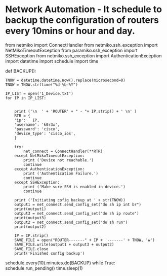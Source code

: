 # Network Automation - It schedule to backup the configuration of routers every 10mins or hour and day.




















from netmiko import ConnectHandler
from netmiko.ssh_exception import NetMikoTimeoutException
from paramiko.ssh_exception import SSHException
from netmiko.ssh_exception import AuthenticationException
import datetime
import schedule
import time



def BACKUP():

    TNOW = datetime.datetime.now().replace(microsecond=0)
    TNOW = TNOW.strftime("%d-%b-%Y")

    IP_LIST = open('1_Device.txt')
    for IP in IP_LIST:


        print ('\n  ' + 'ROUTER' + " - "+ IP.strip() + ' \n' )
        RTR = {
        'ip':   IP,
        'username': 'k0r3x',
        'password': 'cisco',
        'device_type': 'cisco_ios',
        }

        try:
            net_connect = ConnectHandler(**RTR)
        except NetMikoTimeoutException:
            print ('Device not reachable.')
            continue
        except AuthenticationException:
            print ('Authentication Failure.')
            continue
        except SSHException:
            print ('Make sure SSH is enabled in device.')
            continue

        print ('Initiating cofig backup at ' + str(TNOW))
        output1 = net_connect.send_config_set("do sh ip int br")
        print(output1)
        output3 = net_connect.send_config_set("do sh ip route")
        print(output3)
        output2 = net_connect.send_config_set("do sh run")
        print(output2)

        IP = IP.strip()
        SAVE_FILE = open("ROUTER-------" + IP + '-------' + TNOW, 'w')
        SAVE_FILE.write(output1 + output3 + output2)
        SAVE_FILE.close
        print('Finished config backup')

schedule.every(10).minutes.do(BACKUP)
while True:
	schedule.run_pending()
	time.sleep(1)
